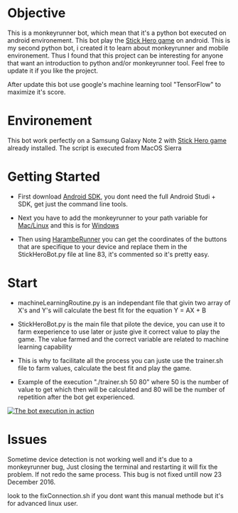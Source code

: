 # Objective

This is a monkeyrunner bot, which mean that it's a python bot executed on android environement.
This bot play the [Stick Hero game](https://play.google.com/store/apps/details?id=com.ketchapp.stickhero) on android.
This is my second python bot, i created it to learn about monkeyrunner and mobile environement. Thus I found that this project can be interesting for anyone that want an introduction to python and/or monkeyrunner tool.
Feel free to update it if you like the project.

After update this bot use google's machine learning tool "TensorFlow" to maximize it's score.

# Environement

This bot work perfectly on a Samsung Galaxy Note 2 with [Stick Hero game](https://play.google.com/store/apps/details?id=com.ketchapp.stickhero) already installed.
The script is executed from MacOS Sierra

# Getting Started

- First download [Android SDK](https://developer.android.com/studio/index.html), you dont need the full Android Studi + SDK, get just the command line tools.

- Next you have to add the monkeyrunner to your path variable for [Mac/Linux](http://www.troubleshooters.com/linux/prepostpath.htm) and this is for [Windows](http://www.howtogeek.com/118594/how-to-edit-your-system-path-for-easy-command-line-access/)

- Then using [HarambeRunner](https://github.com/Boussama/HarambeRunner) you can get the coordinates of the buttons that are specifique to your device and replace them in the StickHeroBot.py file at line 83, it's commented so it's pretty easy.

# Start

- machineLearningRoutine.py is an independant file that givin two array of X's and Y's will calculate the best fit for the equation Y = AX + B

- StickHeroBot.py is the main file that pilote the device, you can use it to farm exeperience to use later or juste give it correct value to play the game. The value farmed and the correct variable are related to machine learning capability

- This is why to facilitate all the process you can juste use the trainer.sh file to farm values, calculate the best fit and play the game.

- Example of the execution "./trainer.sh 50 80" where 50 is the number of value to get which then will be calculated and 80 will be the number of repetition after the bot get experienced.

[![The bot execution in action](http://img.youtube.com/vi/gxfLE0se99c/0.jpg)](https://www.youtube.com/watch?v=gxfLE0se99c)
# Issues

Sometime device detection is not working well and it's due to a monkeyrunner bug, Just closing the terminal and restarting it will fix the problem. If not redo the same process.
This bug is not fixed untill now 23 December 2016.

look to the fixConnection.sh if you dont want this manual methode but it's for advanced linux user.